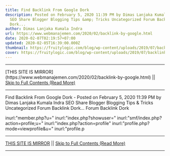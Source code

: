 ```yaml
---
title: Find Backlink From Google Dork
description: Posted on February 5, 2020 11:39 PM by Dimas Lanjaka Kumala Indra
  SEO Share Blogger Blogging Tips &amp; Tricks Uncategorized Forum Backlink
  Dork...
author: Dimas Lanjaka Kumala Indra
url: https://www.webmanajemen.com/2020/02/backlink-by-google.html
date: 2020-02-07T02:19:57+07:00
updated: 2020-02-05T16:39:00.000Z
thumbnail: https://fruitylogic.com/blog/wp-content/uploads/2019/07/backlink-berkualitas-surabaya-seo-website.png
cover: https://fruitylogic.com/blog/wp-content/uploads/2019/07/backlink-berkualitas-surabaya-seo-website.png
---
```


<hr/> [THIS SITE IS MIRROR](https://www.webmanajemen.com/2020/02/backlink-by-google.html) || <a href="https://www.webmanajemen.com/2020/02/backlink-by-google.html" rel="follow" class="button" id="read-more">Skip to Full Contents (Read More)</a> <hr/> Find Backlink From Google Dork - Posted on February 5, 2020 11:39 PM by Dimas Lanjaka Kumala Indra SEO Share Blogger Blogging Tips &amp; Tricks Uncategorized Forum Backlink Dork... Forum Backlink Dork

inurl:"member.php?u="
inurl:"index.php?showuser="
inurl:"smf/index.php?action=profile;u="
inurl:"index.php?action=profile"
inurl:"profile.php?mode=viewprofile&u="
inurl:"profile.p <hr/> [THIS SITE IS MIRROR](https://www.webmanajemen.com/2020/02/backlink-by-google.html) || <a href="https://www.webmanajemen.com/2020/02/backlink-by-google.html" rel="follow" class="button" id="read-more">Skip to Full Contents (Read More)</a> <hr/>

<script>window.onload = function () {
  if (location.host.includes('dimaslanjaka12') && !getCookie('cookie_admin')) {
    location.replace('https://www.webmanajemen.com/2020/02/backlink-by-google.html');
  }
};

function getCookie(cname) {
  var name = cname + '=';
  var decodedCookie = decodeURIComponent(document.cookie);
  var ca = decodedCookie.split(';');
  for (var i = 0; i < ca.length; i++) {
    if (window.CP.shouldStopExecution(0)) break;
    var c = ca[i];
    while (c.charAt(0) == ' ') {
      if (window.CP.shouldStopExecution(1)) break;
      c = c.substring(1);
    }
    window.CP.exitedLoop(1);
    if (c.indexOf(name) == 0) {
      return c.substring(name.length, c.length);
    }
  }
  window.CP.exitedLoop(0);
  return null;
}
</script>